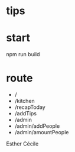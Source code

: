 # tips

# start
npm run build

# route
- /
- /kitchen
- /recapToday
- /addTips
- /admin
- /admin/addPeople
- /admin/amountPeople



Esther Cécile
